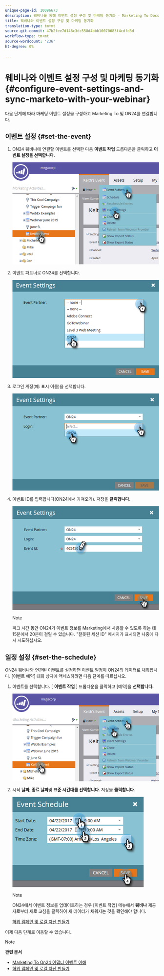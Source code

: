 ```yaml
---
unique-page-id: 10096673
description: 웨비나를 통해 이벤트 설정 구성 및 마케팅 동기화 - Marketing To Docs - 제품 설명서
title: 웨비나와 이벤트 설정 구성 및 마케팅 동기화
translation-type: tm+mt
source-git-commit: 47b2fee7d146c3dc558d4bbb10070683f4cdfd3d
workflow-type: tm+mt
source-wordcount: '236'
ht-degree: 0%

---
```



# 웨비나와 이벤트 설정 구성 및 마케팅 동기화 {#configure-event-settings-and-sync-marketo-with-your-webinar}

다음 단계에 따라 마케팅 이벤트 설정을 구성하고 Marketing To 및 ON24를 연결합니다.

## 이벤트 설정 {#set-the-event}

1. ON24 웨비나에 연결할 이벤트를 선택한 다음 **이벤트 작업** 드롭다운을 클릭하고 **이벤트 설정을 선택합니다**.

   ![](assets/one.png)

1. 이벤트 파트너로 ON24를 선택합니다.

   ![](assets/two.png)

1. 로그인 계정(예: 표시 이름)을 선택합니다.

   ![](assets/three.png)

1. 이벤트 ID를 입력합니다(ON24에서 가져오기). 저장을 **클릭합니다**.

   ![](assets/four.png)

   >[!NOTE]
   >
   >피크 시간 동안 ON24가 이벤트 정보를 Marketing에서 사용할 수 있도록 하는 데 15분에서 20분이 걸릴 수 있습니다. &quot;잘못된 세션 ID&quot; 메시지가 표시되면 나중에 다시 시도하십시오.

## 일정 설정 {#set-the-schedule}

ON24 웨비나와 연관된 이벤트를 설정하면 이벤트 일정이 ON24의 데이터로 채워집니다. [이벤트 예약] 대화 상자에 액세스하려면 다음 단계를 따르십시오.

1. 이벤트를 선택합니다. [ **이벤트 작업** ] 드롭다운을 클릭하고 [예약]을 **선택합니다.**

   ![](assets/five.png)

1. 시작 **날짜, 종료 날짜**&#x200B;및 **표준 시간대를 선택합니다**. 저장을 **클릭합니다**.

   ![](assets/six-1.png)

   >[!NOTE]
   >
   >ON24에서 이벤트 정보를 업데이트하는 경우 [이벤트 작업] 메뉴에서 **웨비나** 제공자로부터 새로 고침을 클릭하여 새 데이터가 채워지는 것을 확인해야 합니다.

   [하위 캠페인 및 로컬 자산 만들기](create-child-campaigns-and-local-assets.md)

이제 다음 단계로 이동할 수 있습니다..

>[!NOTE]
>
>**관련 문서**
>
>* [Marketing To On24 어댑터 이벤트 이해](understanding-marketo-on24-adapter-events.md)
>* [하위 캠페인 및 로컬 자산 만들기](create-child-campaigns-and-local-assets.md)

>



